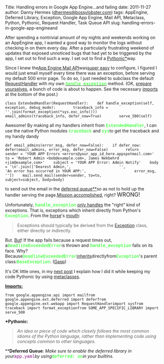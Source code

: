 Title: Handling errors in Google App Engine...and failing
date: 2011-11-27
author: Danny Hermes (dhermes@bossylobster.com)
tags: AppEngine, Deferred Library, Exception, Google App Engine, Mail API, Metaclass, Python, Pythonic, Request Handler, Task Queue API
slug: handling-errors-in-google-app-engineand

After spending a nontrivial amount of my nights and weekends working on
an AppEngine app, I wanted a good way to monitor the logs without
checking in on them every day. After a particularly frustrating weekend
of updates that exposed unnoticed bugs that had yet to be triggered by
the app, I set out to find such a way. I set out to find a
[Pythonic\*](http://docs.python.org/glossary.html#term-pythonic)way.

Since I knew the[App Engine Mail
API](http://code.google.com/appengine/docs/python/mail/)was[super
easy](http://t.qkme.me/355773.jpg) to configure, I figured I would just
email myself every time there was an exception, before serving my
default 500 error page. To do so, I just needed to subclass the default
[RequestHandler](http://code.google.com/appengine/docs/python/tools/webapp/requesthandlerclass.html)
with my own [<span class="Apple-style-span"
style="color: lime; font-family: 'Courier New', Courier, monospace;">handle\_exception</span>](http://code.google.com/appengine/docs/python/tools/webapp/requesthandlerclass.html#RequestHandler_handle_exception)
method. (OK, [prepare
yourselves](http://troll.me/images/war-cat/prepare-yourself-for-war.jpg),
a bunch of code is about to happen. See the necessary
[imports](http://blog.bossylobster.com/2011/11/handling-errors-in-google-app-engineand.html#imports)
at the bottom of the post.)

~~~~ {.prettyprint style="background-color: white;"}
class ExtendedHandler(RequestHandler):    def handle_exception(self, exception, debug_mode):        traceback_info = ''.join(format_exception(*sys.exc_info()))        email_admins(traceback_info, defer_now=True)        serve_500(self)
~~~~

Awesome! By making all my handlers inherit from <span
class="Apple-style-span"
style="color: lime; font-family: 'Courier New', Courier, monospace;">ExtendedHandler</span>,
I can use the native Python modules <span class="Apple-style-span"
style="color: lime; font-family: 'Courier New', Courier, monospace;">traceback</span>
and <span class="Apple-style-span"
style="color: lime; font-family: 'Courier New', Courier, monospace;">sys</span>to
get the traceback and my handy dandy

~~~~ {.prettyprint style="background-color: white;"}
def email_admins(error_msg, defer_now=False):    if defer_now:        defer(email_admins, error_msg, defer_now=False)        return    sender = 'YOUR APP Errors <errors@your_app_id_here.appspotmail.com>'    to = 'Robert Admin <bob@example.com>, James Nekbehrd <jim@example.com>'    subject = 'YOUR APP Error: Admin Notify'    body = '\n'.join(['Dearest Admin,',                      '',                      'An error has occurred in YOUR APP:',                      error_msg,                      ''])    mail.send_mail(sender=sender, to=to,                   subject=subject, body=body)
~~~~

to send out the email in the [deferred
queue\*\*](http://code.google.com/appengine/articles/deferred.html)so
as not to hold up the handler serving the page.[Mission
accomplished](http://www.realdigitalmedia.com/digital-signage-blog/wp-content/uploads/2011/04/Mission-accomplished.jpg),
right? <span class="Apple-style-span"
style="font-size: large;">WRONG!</span>

Unfortunately, <span class="Apple-style-span"
style="color: lime; font-family: 'Courier New', Courier, monospace;">handle\_exception</span>
[only
handles](http://code.google.com/p/googleappengine/issues/detail?id=2110)
the "right" kind of exceptions. That is, exceptions which inherit
directly from Python's <span class="Apple-style-span"
style="color: lime; font-family: 'Courier New', Courier, monospace;">Exception</span>.
From the
[horse](http://media.comicvine.com/uploads/3/37572/1705127-sea_horse_your_argument_is_invalid_super.jpg)'s
[mouth](http://docs.python.org/tutorial/errors.html#user-defined-exceptions):

> Exceptions should typically be derived from the
> [Exception](http://docs.python.org/library/exceptions.html#exceptions.Exception)
> class, either directly or indirectly.

But. [But](http://www.youtube.com/watch?v=a1Y73sPHKxw)! If the app fails
because a request times out, a<span class="Apple-style-span"
style="color: lime; font-family: 'Courier New', Courier, monospace;">DeadlineExceededError</span>is
thrown and <span class="Apple-style-span"
style="color: lime; font-family: 'Courier New', Courier, monospace;">handle\_exception</span>
falls on its face. Why? Because<span class="Apple-style-span"
style="color: lime; font-family: 'Courier New', Courier, monospace;">DeadlineExceededError</span>[inherits](http://code.google.com/p/googleappengine/source/browse/trunk/python/google/appengine/runtime/__init__.py#32)directlyfrom<span
class="Apple-style-span"
style="color: lime; font-family: 'Courier New', Courier, monospace;">Exception</span>'s
parent class:<span class="Apple-style-span"
style="color: lime; font-family: 'Courier New', Courier, monospace;">BaseException</span>.
([Gasp](http://vipdictionary.com/img/gasp_by_dokuro-png.jpg))

It's OK little ones, in my [next
post](http://blog.bossylobster.com/2011/11/python-metaclass-for-extra-bad-errors.html)
I explain how I did it while keeping my code Pythonic by using
[metaclasses](http://stackoverflow.com/questions/100003/what-is-a-metaclass-in-python#6581949).

**[Imports:](http://www.blogger.com/blogger.g?blogID=1697307561385480651)**

~~~~ {.prettyprint style="background-color: white;"}
from google.appengine.api import mailfrom google.appengine.ext.deferred import deferfrom google.appengine.ext.webapp import RequestHandlerimport sysfrom traceback import format_exceptionfrom SOME_APP_SPECIFIC_LIBRARY import serve_500
~~~~

**\*Pythonic:**

> *An idea or piece of code which closely follows the most common idioms
> of the Python language, rather than implementing code using concepts
> common to other languages.*

\*\***Deferred Queue**: *Make sure to enable the deferred library in
your*<span class="Apple-style-span"
style="background-color: white; color: purple; font-family: 'Courier New', Courier, monospace;">app.yaml</span>*by
using*<span class="Apple-style-span"
style="color: lime; font-family: 'Courier New', Courier, monospace;">deferred:
on</span>*in your builtins.*

<a href="https://profiles.google.com/114760865724135687241" rel="author" style="display: none;">About Bossy Lobster</a>

